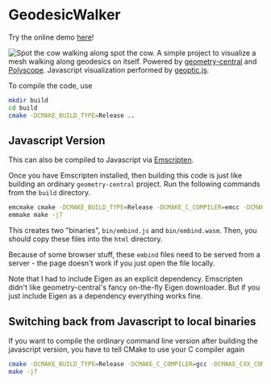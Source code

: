# GeodesicWalker
Try the online demo [here](https://markjgillespie.com/Demos/GeodesicWalker/html/)!

![Spot the cow walking along spot the cow.](images/octo-walk.gif)
A simple project to visualize a mesh walking along geodesics on itself. Powered by [geometry-central](http://geometry-central.net/) and [Polyscope](http://polyscope.run/). Javascript visualization performed by [geoptic.js](http://github.com/MarkGillespie/geoptic.js).

To compile the code, use
``` bash
mkdir build
cd build
cmake -DCMAKE_BUILD_TYPE=Release ..
```

## Javascript Version
This can also be compiled to Javascript via [Emscripten](https://emscripten.org/docs/getting_started/downloads.html).

Once you have Emscripten installed, then building this code is just like building an ordinary `geometry-central` project. Run the following commands from the `build` directory.
``` bash
emcmake cmake -DCMAKE_BUILD_TYPE=Release -DCMAKE_C_COMPILER=emcc -DCMAKE_CXX_COMPILER=em++ -DEMSCRIPTEN=True ..
emmake make -j7
```
This creates two "binaries", `bin/embind.js` and `bin/embind.wasm`. Then, you should copy these files into the `html` directory.

Because of some browser stuff, these `embind` files need to be served from a server - the page doesn't work if you just open the file locally.

Note that I had to include Eigen as an explicit dependency. Emscripten didn't like geometry-central's fancy on-the-fly Eigen downloader. But if you just include Eigen as a dependency everything works fine.

## Switching back from Javascript to local binaries
If you want to compile the ordinary command line version after building the javascript version, you have to tell CMake to use your C compiler again
``` bash
cmake -DCMAKE_BUILD_TYPE=Release -DCMAKE_C_COMPILER=gcc -DCMAKE_CXX_COMPILER=g++ -DEMSCRIPTEN=False ..
make -j7
```
